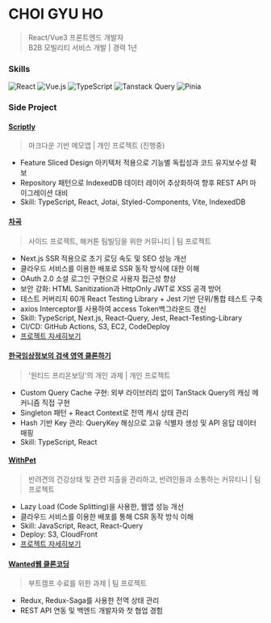 # CHOI GYU HO
> React/Vue3 프론트엔드 개발자<br/>
> B2B 모빌리티 서비스 개발 | 경력 1년


### Skills
![React](https://img.shields.io/badge/react-%2320232a.svg?style=for-the-badge&logo=react&logoColor=%2361DAFB)
![Vue.js](https://img.shields.io/badge/vuejs-%2335495e.svg?style=for-the-badge&logo=vuedotjs&logoColor=%234FC08D)
![TypeScript](https://img.shields.io/badge/typescript-%23007ACC.svg?style=for-the-badge&logo=typescript&logoColor=white)
![Tanstack Query](https://img.shields.io/badge/-Tanstack%20Query-FF4154?style=for-the-badge&logo=react%20query&logoColor=white)
![Pinia](https://img.shields.io/badge/Pinia-%2335495e.svg?style=for-the-badge&logo=vuedotjs&logoColor=%234FC08D)
  
### Side Project
#### [Scriptly](https://github.com/cgh96/project-scriptly-front)
> 마크다운 기반 메모앱 | 개인 프로젝트 (진행중)
- Feature Sliced Design 아키텍처 적용으로 기능별 독립성과 코드 유지보수성 확보
- Repository 패턴으로 IndexedDB 데이터 레이어 추상화하여 향후 REST API 마이그레이션 대비
- Skill: TypeScript, React, Jotai, Styled-Components, Vite, IndexedDB

#### [차곡](https://github.com/Chagok-Integrated-for-DevProject/Chagok-Frontend)
> 사이드 프로젝트, 해커톤 팀빌딩을 위한 커뮤니티 | 팀 프로젝트
- Next.js SSR 적용으로 초기 로딩 속도 및 SEO 성능 개선
- 클라우드 서비스를 이용한 배포로 SSR 동작 방식에 대한 이해
- OAuth 2.0 소셜 로그인 구현으로 사용자 접근성 향상
- 보안 강화: HTML Sanitization과 HttpOnly JWT로 XSS 공격 방어
- 테스트 커버리지 60개 React Testing Library + Jest 기반 단위/통합 테스트 구축
- axios Interceptor를 사용하여 access Token백그라운드 갱신
- Skill: TypeScript, Next.js, React-Query, Jest, React-Testing-Library
- CI/CD: GitHub Actions, S3, EC2, CodeDeploy
- [프로젝트 자세히보기](https://crystalline-mail-047.notion.site/8381c51397564076b6a40cb7129d425c?pvs=74)

#### [한국임상정보의 검색 영역 클론하기](https://github.com/cgh96/wanted-preonboarding-frontend-individual-work)
> '원티드 프리온보딩'의 개인 과제 | 개인 프로젝트
- Custom Query Cache 구현: 외부 라이브러리 없이 TanStack Query의 캐싱 메커니즘 직접 구현
- Singleton 패턴 + React Context로 전역 캐시 상태 관리
- Hash 기반 Key 관리: QueryKey 해싱으로 고유 식별자 생성 및 API 응답 데이터 매핑
- Skill: TypeScript, React

#### [WithPet](https://github.com/With-Pet-Project/With-Pet-FE)
> 반려견의 건강상태 및 관련 지출을 관리하고, 반려인들과 소통하는 커뮤티니 | 팀 프로젝트
- Lazy Load (Code Splitting)을 사용한, 웹앱 성능 개선
- 클라우드 서비스를 이용한 배포를 통해 CSR 동작 방식 이해
- Skill: JavaScript, React, React-Query
- Deploy: S3, CloudFront
- [프로젝트 자세히보기](https://crystalline-mail-047.notion.site/WithPet-55bee9e1c283410aa053c8e8581f3fd4?source=copy_link)

#### [Wanted웹 클론코딩](https://github.com/cgh96/Wanted_Clone_WEB)
> 부트캠프 수료를 위한 과제 | 팀 프로젝트
- Redux, Redux-Saga를 사용한 전역 상태 관리
- REST API 연동 및 백엔드 개발자와 첫 협업 경험
